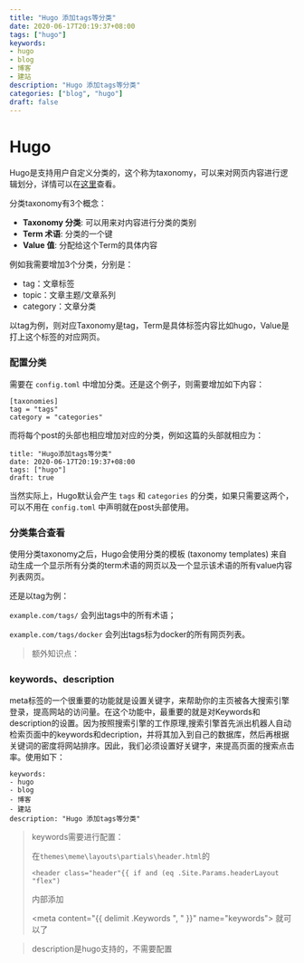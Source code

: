 ```yaml
---
title: "Hugo 添加tags等分类"
date: 2020-06-17T20:19:37+08:00
tags: ["hugo"]
keywords: 
- hugo
- blog
- 博客
- 建站
description: "Hugo 添加tags等分类"
categories: ["blog", "hugo"]
draft: false
---
```


# Hugo 

Hugo是支持用户自定义分类的，这个称为taxonomy，可以来对网页内容进行逻辑划分，详情可以在[这里](https://gohugo.io/content-management/taxonomies/)查看。

分类taxonomy有3个概念：

- **Taxonomy 分类**: 可以用来对内容进行分类的类别
- **Term 术语**: 分类的一个键
- **Value 值**: 分配给这个Term的具体内容

例如我需要增加3个分类，分别是：

- tag：文章标签
- topic：文章主题/文章系列
- category：文章分类

以tag为例，则对应Taxonomy是tag，Term是具体标签内容比如hugo，Value是打上这个标签的对应网页。



### 配置分类

需要在 `config.toml` 中增加分类。还是这个例子，则需要增加如下内容：

```
[taxonomies]
tag = "tags"
category = "categories"
```

而将每个post的头部也相应增加对应的分类，例如这篇的头部就相应为：

```
title: "Hugo添加tags等分类"
date: 2020-06-17T20:19:37+08:00
tags: ["hugo"]
draft: true
```

当然实际上，Hugo默认会产生 `tags` 和 `categories` 的分类，如果只需要这两个，可以不用在 `config.toml` 中声明就在post头部使用。



### 分类集合查看

使用分类taxonomy之后，Hugo会使用分类的模板 (taxonomy templates) 来自动生成一个显示所有分类的term术语的网页以及一个显示该术语的所有value内容列表网页。

还是以tag为例：

`example.com/tags/` 会列出tags中的所有术语；

`example.com/tags/docker` 会列出tags标为docker的所有网页列表。





> 额外知识点：

### keywords、description

meta标签的一个很重要的功能就是设置关键字，来帮助你的主页被各大搜索引擎登录，提高网站的访问量。在这个功能中，最重要的就是对Keywords和description的设置。因为按照搜索引擎的工作原理,搜索引擎首先派出机器人自动检索页面中的keywords和decription，并将其加入到自己的数据库，然后再根据关键词的密度将网站排序。因此，我们必须设置好关键字，来提高页面的搜索点击率。使用如下：

```
keywords: 
- hugo
- blog
- 博客
- 建站
description: "Hugo 添加tags等分类"
```

> keywords需要进行配置：
>
> 在`themes\meme\layouts\partials\header.html`的
>
> ```
> <header class="header"{{ if and (eq .Site.Params.headerLayout "flex") 
> ```
>
> 内部添加
>
> <meta content="{{ delimit .Keywords ", " }}" name="keywords">
> 就可以了



> description是hugo支持的，不需要配置

